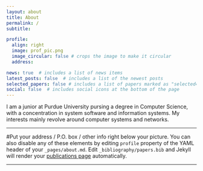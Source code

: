 ```yaml
---
layout: about
title: About
permalink: /
subtitle: 

profile:
  align: right
  image: prof_pic.png
  image_circular: false # crops the image to make it circular
  address: 

news: true  # includes a list of news items
latest_posts: false  # includes a list of the newest posts
selected_papers: false # includes a list of papers marked as "selected={true}"
social: false  # includes social icons at the bottom of the page
---
```


I am a junior at Purdue University pursing a degree in Computer Science, with a concentration in system software and information systems. My interests mainly revolve around computer systems and networks. 

---

#Put your address / P.O. box / other info right below your picture. You can also disable any of these elements by editing `profile` property of the YAML header of your `_pages/about.md`. Edit `_bibliography/papers.bib` and Jekyll will render your [publications page](/al-folio/publications/) automatically.

---

